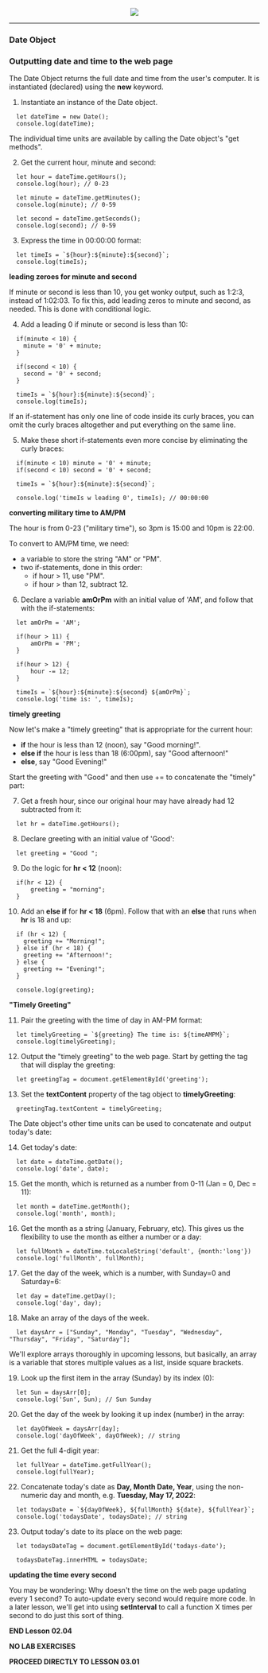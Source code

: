 <p align="center">
<img src="../../images/lessons/ND-JS-Bootcamp-Lesson-Banner-0204.jpg">
</p>

<hr>

<!-- ## Lesson 02.04 -->

### Date Object

### Outputting date and time to the web page

The Date Object returns the full date and time from the user's computer. It is instantiated (declared) using the **new** keyword.

1. Instantiate an instance of the Date object.

```
  let dateTime = new Date();
  console.log(dateTime);
```

The individual time units are available by calling the Date object's "get methods".

2. Get the current hour, minute and second:

```
  let hour = dateTime.getHours();
  console.log(hour); // 0-23

  let minute = dateTime.getMinutes();
  console.log(minute); // 0-59

  let second = dateTime.getSeconds();
  console.log(second); // 0-59
```

3. Express the time in 00:00:00 format:

```
  let timeIs = `${hour}:${minute}:${second}`;
  console.log(timeIs);
```

**leading zeroes for minute and second**

If minute or second is less than 10, you get wonky output, such as 1:2:3, instead of 1:02:03. To fix this, add leading zeros to minute and second, as needed. This is done with conditional logic.

4. Add a leading 0 if minute or second is less than 10:

```
  if(minute < 10) {
    minute = '0' + minute;
  }

  if(second < 10) {
    second = '0' + second;
  }

  timeIs = `${hour}:${minute}:${second}`;
  console.log(timeIs);
```

If an if-statement has only one line of code inside its curly braces, you can omit the curly braces altogether and put everything on the same line.

5. Make these short if-statements even more concise by eliminating the curly braces:

```
  if(minute < 10) minute = '0' + minute;
  if(second < 10) second = '0' + second;

  timeIs = `${hour}:${minute}:${second}`;

  console.log('timeIs w leading 0', timeIs); // 00:00:00

```

**converting military time to AM/PM**

The hour is from 0-23 ("military time"), so 3pm is 15:00 and 10pm is 22:00.

To convert to AM/PM time, we need:

- a variable to store the string "AM" or "PM".
- two if-statements, done in this order:
  - if hour > 11, use "PM".
  - if hour > than 12, subtract 12.

6. Declare a variable **amOrPm** with an initial value of 'AM', and follow that with the if-statements:

```
  let amOrPm = 'AM';

  if(hour > 11) {
      amOrPm = 'PM';
  }

  if(hour > 12) {
      hour -= 12;
  }

  timeIs = `${hour}:${minute}:${second} ${amOrPm}`;
  console.log('time is: ', timeIs);
```

**timely greeting**

Now let's make a "timely greeting" that is appropriate for the current hour:

- **if** the hour is less than 12 (noon), say "Good morning!".
- **else if** the hour is less than 18 (6:00pm), say "Good afternoon!"
- **else**, say "Good Evening!"

Start the greeting with "Good" and then use += to concatenate the "timely" part:

7. Get a fresh hour, since our original hour may have already had 12 subtracted from it:

```
  let hr = dateTime.getHours();
```

8. Declare greeting with an initial value of 'Good':

```
  let greeting = "Good ";
```

9. Do the logic for **hr < 12** (noon):

```
  if(hr < 12) {
      greeting = "morning";
  }
```

10. Add an **else if** for **hr < 18** (6pm). Follow that with an **else** that runs when **hr** is 18 and up:

```
  if (hr < 12) {
    greeting += "Morning!";
  } else if (hr < 18) {
    greeting += "Afternoon!";
  } else {
    greeting += "Evening!";
  }

  console.log(greeting);
```

**"Timely Greeting"**

11. Pair the greeting with the time of day in AM-PM format:

```
  let timelyGreeting = `${greeting} The time is: ${timeAMPM}`;
  console.log(timelyGreeting);
```

12. Output the "timely greeting" to the web page. Start by getting the tag that will display the greeting:

```
  let greetingTag = document.getElementById('greeting');
```

13. Set the **textContent** property of the tag object to **timelyGreeting**:

```
  greetingTag.textContent = timelyGreeting;
```

The Date object's other time units can be used to concatenate and output today's date:

14. Get today's date:

```
  let date = dateTime.getDate();
  console.log('date', date);
```

15. Get the month, which is returned as a number from 0-11 (Jan = 0, Dec = 11):

```
  let month = dateTime.getMonth();
  console.log('month', month);
```

16. Get the month as a string (January, February, etc). This gives us the flexibility to use the month as either a number or a day:

```
  let fullMonth = dateTime.toLocaleString('default', {month:'long'})
  console.log('fullMonth', fullMonth);
```

17. Get the day of the week, which is a number, with Sunday=0 and Saturday=6:

```
  let day = dateTime.getDay();
  console.log('day', day);
```

18. Make an array of the days of the week.

```
  let daysArr = ["Sunday", "Monday", "Tuesday", "Wednesday", "Thursday", "Friday", "Saturday"];
```

We'll explore arrays thoroughly in upcoming lessons, but basically, an array is a variable that stores multiple values as a list, inside square brackets.

19. Look up the first item in the array (Sunday) by its index (0):

```
  let Sun = daysArr[0];
  console.log('Sun', Sun); // Sun Sunday
```

20. Get the day of the week by looking it up index (number) in the array:

```
  let dayOfWeek = daysArr[day];
  console.log('dayOfWeek', dayOfWeek); // string
```

21. Get the full 4-digit year:

```
  let fullYear = dateTime.getFullYear();
  console.log(fullYear);
```

22. Concatenate today's date as **Day, Month Date, Year**, using the non-numeric day and month, e.g. **Tuesday, May 17, 2022**:

```
  let todaysDate = `${dayOfWeek}, ${fullMonth} ${date}, ${fullYear}`;
  console.log('todaysDate', todaysDate); // string
```

23. Output today's date to its place on the web page:

```
  let todaysDateTag = document.getElementById('todays-date');

  todaysDateTag.innerHTML = todaysDate;
```

**updating the time every second**

You may be wondering: Why doesn't the time on the web page updating every 1 second?
To auto-update every second would require more code. In a later lesson, we'll get into using **setInterval** to call a function X times per second to do just this sort of thing.

**END Lesson 02.04**

**NO LAB EXERCISES**

**PROCEED DIRECTLY TO LESSON 03.01**
